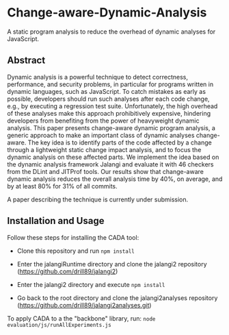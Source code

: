 # Change-aware-Dynamic-Analysis

A static program analysis to reduce the overhead of dynamic analyses for JavaScript.

## Abstract

Dynamic analysis is a powerful technique to detect correctness, performance, and security problems, in particular for programs written in dynamic languages, such as JavaScript. To catch mistakes as early as possible, developers should run such analyses after each code change, e.g., by executing a regression test suite. Unfortunately, the high overhead of these analyses make this approach prohibitively expensive, hindering developers from benefiting from the power of heavyweight dynamic analysis. This paper presents change-aware dynamic program analysis, a generic approach to make an important class of dynamic analyses change-aware. The key idea is to identify parts of the code affected by a change through a lightweight static change impact analysis, and to focus the dynamic analysis on these affected parts. We implement the idea based on the dynamic analysis framework Jalangi and evaluate it with 46 checkers from the DLint and JITProf tools. Our results show that change-aware dynamic analysis reduces the overall analysis time by 40%, on average, and by at least 80% for 31% of all commits.

A paper describing the technique is currently under submission.

## Installation and Usage

Follow these steps for installing the CADA tool:

* Clone this repository and run `npm install`

* Enter the jalangiRuntime directory and clone the jalangi2 repository (https://github.com/drill89/jalangi2)

* Enter the jalangi2 directory and execute `npm install`

* Go back to the root directory and clone the jalangi2analyses repository (https://github.com/drill89/jalangi2analyses.git)

To apply CADA to a the "backbone" library, run:
`node evaluation/js/runAllExperiments.js`
